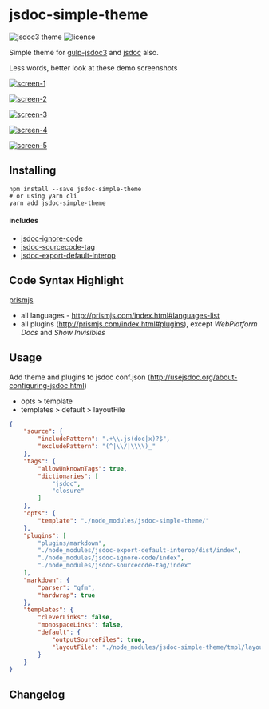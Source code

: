 # jsdoc-simple-theme

![jsdoc3 theme](https://img.shields.io/badge/JSDoc3-theme-blue.svg)
![license](https://img.shields.io/badge/License-MIT-orange.svg)

Simple theme for [gulp-jsdoc3](https://www.npmjs.com/package/gulp-jsdoc3) and [jsdoc](https://www.npmjs.com/package/jsdoc) also.

Less words, better look at these demo screenshots

[![screen-1](https://github.com/dutchenkoOleg/jsdoc-simple-theme/blob/master/assets/screen-1.jpg)](https://github.com/dutchenkoOleg/jsdoc-simple-theme/blob/master/assets/screen-1.jpg)

[![screen-2](https://github.com/dutchenkoOleg/jsdoc-simple-theme/blob/master/assets/screen-2.jpg)](https://github.com/dutchenkoOleg/jsdoc-simple-theme/blob/master/assets/screen-2.jpg)

[![screen-3](https://github.com/dutchenkoOleg/jsdoc-simple-theme/blob/master/assets/screen-3.jpg)](https://github.com/dutchenkoOleg/jsdoc-simple-theme/blob/master/assets/screen-3.jpg)

[![screen-4](https://github.com/dutchenkoOleg/jsdoc-simple-theme/blob/master/assets/screen-4.jpg)](https://github.com/dutchenkoOleg/jsdoc-simple-theme/blob/master/assets/screen-4.jpg)

[![screen-5](https://github.com/dutchenkoOleg/jsdoc-simple-theme/blob/master/assets/screen-5.jpg)](https://github.com/dutchenkoOleg/jsdoc-simple-theme/blob/master/assets/screen-5.jpg)



## Installing

```shell
npm install --save jsdoc-simple-theme
# or using yarn cli
yarn add jsdoc-simple-theme
```

#### includes

- [jsdoc-ignore-code](https://www.npmjs.com/package/jsdoc-ignore-code)
- [jsdoc-sourcecode-tag](https://www.npmjs.com/package/jsdoc-sourcecode-tag)
- [jsdoc-export-default-interop](https://www.npmjs.com/package/jsdoc-export-default-interop)

## Code Syntax Highlight

[prismjs](http://prismjs.com/)

- all languages - http://prismjs.com/index.html#languages-list
- all plugins (http://prismjs.com/index.html#plugins), except _WebPlatform Docs_ and _Show Invisibles_

## Usage

Add theme and plugins to jsdoc conf.json (http://usejsdoc.org/about-configuring-jsdoc.html)

- opts > template
- templates > default > layoutFile

```json
{
	"source": {
		"includePattern": ".+\\.js(doc|x)?$",
		"excludePattern": "(^|\\/|\\\\)_"
	},
	"tags": {
		"allowUnknownTags": true,
		"dictionaries": [
			"jsdoc",
			"closure"
		]
	},
	"opts": {
		"template": "./node_modules/jsdoc-simple-theme/"
	},
	"plugins": [
		"plugins/markdown",
		"./node_modules/jsdoc-export-default-interop/dist/index",
		"./node_modules/jsdoc-ignore-code/index",
		"./node_modules/jsdoc-sourcecode-tag/index"
	],
	"markdown": {
		"parser": "gfm",
		"hardwrap": true
	},
	"templates": {
		"cleverLinks": false,
		"monospaceLinks": false,
		"default": {
			"outputSourceFiles": true,
			"layoutFile": "./node_modules/jsdoc-simple-theme/tmpl/layout.tmpl"
		}
	}
}
```



## Changelog